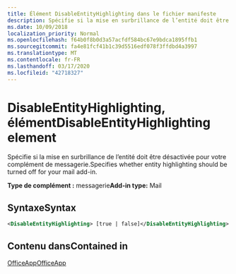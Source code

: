 ```yaml
---
title: Élément DisableEntityHighlighting dans le fichier manifeste
description: Spécifie si la mise en surbrillance de l’entité doit être désactivée pour votre complément de messagerie.
ms.date: 10/09/2018
localization_priority: Normal
ms.openlocfilehash: f64b0f8b0d3a57acfdf584bc67e9bdca1895ffb1
ms.sourcegitcommit: fa4e81fcf41b1c39d5516edf078f3ffdbd4a3997
ms.translationtype: MT
ms.contentlocale: fr-FR
ms.lasthandoff: 03/17/2020
ms.locfileid: "42718327"
---
```

# <a name="disableentityhighlighting-element"></a><span data-ttu-id="b1715-103">DisableEntityHighlighting, élément</span><span class="sxs-lookup"><span data-stu-id="b1715-103">DisableEntityHighlighting element</span></span>

<span data-ttu-id="b1715-104">Spécifie si la mise en surbrillance de l’entité doit être désactivée pour votre complément de messagerie.</span><span class="sxs-lookup"><span data-stu-id="b1715-104">Specifies whether entity highlighting should be turned off for your mail add-in.</span></span>

<span data-ttu-id="b1715-105">**Type de complément :** messagerie</span><span class="sxs-lookup"><span data-stu-id="b1715-105">**Add-in type:** Mail</span></span>

## <a name="syntax"></a><span data-ttu-id="b1715-106">Syntaxe</span><span class="sxs-lookup"><span data-stu-id="b1715-106">Syntax</span></span>

```XML
<DisableEntityHighlighting> [true | false]</DisableEntityHighlighting>
```

## <a name="contained-in"></a><span data-ttu-id="b1715-107">Contenu dans</span><span class="sxs-lookup"><span data-stu-id="b1715-107">Contained in</span></span>

[<span data-ttu-id="b1715-108">OfficeApp</span><span class="sxs-lookup"><span data-stu-id="b1715-108">OfficeApp</span></span>](officeapp.md)

